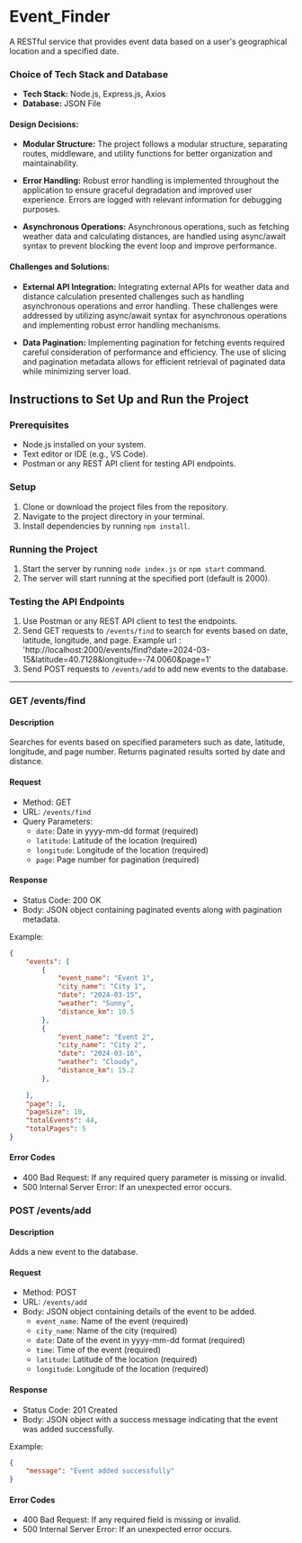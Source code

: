 # Event_Finder
A RESTful service that provides event data based on a user's geographical location and a specified date.

### Choice of Tech Stack and Database

- **Tech Stack:** Node.js, Express.js, Axios
- **Database:** JSON File

#### Design Decisions:

- **Modular Structure:** The project follows a modular structure, separating routes, middleware, and utility functions for better organization and maintainability.
  
- **Error Handling:** Robust error handling is implemented throughout the application to ensure graceful degradation and improved user experience. Errors are logged with relevant information for debugging purposes.
  
- **Asynchronous Operations:** Asynchronous operations, such as fetching weather data and calculating distances, are handled using async/await syntax to prevent blocking the event loop and improve performance.

#### Challenges and Solutions:

- **External API Integration:** Integrating external APIs for weather data and distance calculation presented challenges such as handling asynchronous operations and error handling. These challenges were addressed by utilizing async/await syntax for asynchronous operations and implementing robust error handling mechanisms.

- **Data Pagination:** Implementing pagination for fetching events required careful consideration of performance and efficiency. The use of slicing and pagination metadata allows for efficient retrieval of paginated data while minimizing server load.

## Instructions to Set Up and Run the Project

### Prerequisites

- Node.js installed on your system.
- Text editor or IDE (e.g., VS Code).
- Postman or any REST API client for testing API endpoints.

### Setup

1. Clone or download the project files from the repository.
2. Navigate to the project directory in your terminal.
3. Install dependencies by running `npm install`.

### Running the Project

1. Start the server by running `node index.js` or `npm start` command.
2. The server will start running at the specified port (default is 2000).

### Testing the API Endpoints

1. Use Postman or any REST API client to test the endpoints.
2. Send GET requests to `/events/find` to search for events based on date, latitude, longitude, and page. Example url : 'http://localhost:2000/events/find?date=2024-03-15&latitude=40.7128&longitude=-74.0060&page=1'
3. Send POST requests to `/events/add` to add new events to the database.


---


### GET /events/find

#### Description

Searches for events based on specified parameters such as date, latitude, longitude, and page number. Returns paginated results sorted by date and distance.

#### Request

- Method: GET
- URL: `/events/find`
- Query Parameters:
  - `date`: Date in yyyy-mm-dd format (required)
  - `latitude`: Latitude of the location (required)
  - `longitude`: Longitude of the location (required)
  - `page`: Page number for pagination (required)

#### Response

- Status Code: 200 OK
- Body: JSON object containing paginated events along with pagination metadata.

Example:

```json
{
    "events": [
        {
            "event_name": "Event 1",
            "city_name": "City 1",
            "date": "2024-03-15",
            "weather": "Sunny",
            "distance_km": 10.5
        },
        {
            "event_name": "Event 2",
            "city_name": "City 2",
            "date": "2024-03-16",
            "weather": "Cloudy",
            "distance_km": 15.2
        },
        
    ],
    "page": 1,
    "pageSize": 10,
    "totalEvents": 44,
    "totalPages": 5
}
```

#### Error Codes

- 400 Bad Request: If any required query parameter is missing or invalid.
- 500 Internal Server Error: If an unexpected error occurs.

### POST /events/add

#### Description

Adds a new event to the database.

#### Request

- Method: POST
- URL: `/events/add`
- Body: JSON object containing details of the event to be added.
  - `event_name`: Name of the event (required)
  - `city_name`: Name of the city (required)
  - `date`: Date of the event in yyyy-mm-dd format (required)
  - `time`: Time of the event (required)
  - `latitude`: Latitude of the location (required)
  - `longitude`: Longitude of the location (required)

#### Response

- Status Code: 201 Created
- Body: JSON object with a success message indicating that the event was added successfully.

Example:

```json
{
    "message": "Event added successfully"
}
```

#### Error Codes

- 400 Bad Request: If any required field is missing or invalid.
- 500 Internal Server Error: If an unexpected error occurs.


